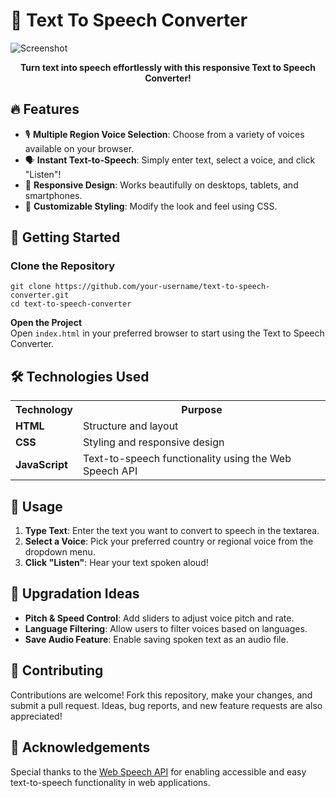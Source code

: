 #   💬 Text To Speech Converter 

  ![Screenshot](https://i.ibb.co/Z6jTs2L/image.png) 

<p align="center"><strong>Turn text into speech effortlessly with this responsive Text to Speech Converter!</strong></p>
        
  <section>
            <h2>🔥 Features</h2>
            <ul>
                <li>🎙 <strong>Multiple Region Voice Selection</strong>: Choose from a variety of voices available on your browser.</li>
                <li>🗣 <strong>Instant Text-to-Speech</strong>: Simply enter text, select a voice, and click "Listen"!</li>
                <li>📱 <strong>Responsive Design</strong>: Works beautifully on desktops, tablets, and smartphones.</li>
                <li>🎨 <strong>Customizable Styling</strong>: Modify the look and feel using CSS.</li>
            </ul>
        </section>

  <section>
            <h2>🚀 Getting Started</h2>
            <h3>Clone the Repository</h3>
            <pre><code>git clone https://github.com/your-username/text-to-speech-converter.git
cd text-to-speech-converter</code></pre>
            <p><strong>Open the Project</strong><br>Open <code>index.html</code> in your preferred browser to start using the Text to Speech Converter.</p>
        </section>


  <section>
            <h2>🛠️ Technologies Used</h2>
            <table>
                <tr>
                    <th>Technology</th>
                    <th>Purpose</th>
                </tr>
                <tr>
                    <td><strong>HTML</strong></td>
                    <td>Structure and layout</td>
                </tr>
                <tr>
                    <td><strong>CSS</strong></td>
                    <td>Styling and responsive design</td>
                </tr>
                <tr>
                    <td><strong>JavaScript</strong></td>
                    <td>Text-to-speech functionality using the Web Speech API</td>
                </tr>
            </table>
        </section>


  <section>
            <h2>🎯 Usage</h2>
            <ol>
                <li><strong>Type Text</strong>: Enter the text you want to convert to speech in the textarea.</li>
                <li><strong>Select a Voice</strong>: Pick your preferred country or regional voice from the dropdown menu.</li>
                <li><strong>Click "Listen"</strong>: Hear your text spoken aloud!</li>
            </ol>
        </section>


  <section>
            <h2>🌱 Upgradation Ideas </h2>
            <ul>
                <li><strong>Pitch & Speed Control</strong>: Add sliders to adjust voice pitch and rate.</li>
                <li><strong>Language Filtering</strong>: Allow users to filter voices based on languages.</li>
                <li><strong>Save Audio Feature</strong>: Enable saving spoken text as an audio file.</li>
            </ul>
        </section>

  <section>
            <h2>🤝 Contributing</h2>
            <p>Contributions are welcome! Fork this repository, make your changes, and submit a pull request. Ideas, bug reports, and new feature requests are also appreciated!</p>
        </section>


  <section>
            <h2>👏 Acknowledgements</h2>
            <p>Special thanks to the <a href="https://developer.mozilla.org/en-US/docs/Web/API/Web_Speech_API">Web Speech API</a> for enabling accessible and easy text-to-speech functionality in web applications.</p>
        </section>

